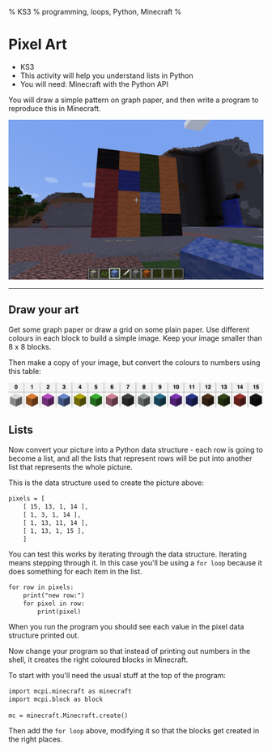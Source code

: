 % KS3
% programming, loops, Python, Minecraft
%

# Pixel Art

* KS3
* This activity will help you understand lists in Python
* You will need: Minecraft with the Python API

You will draw a simple pattern on graph paper, and then write a program to
reproduce this in Minecraft.

![pixels](pixels.png)

----

## Draw your art

Get some graph paper or draw a grid on some plain paper. Use different colours
in each block to build a simple image. Keep your image smaller than 8 x 8
blocks.

Then make a copy of your image, but convert the colours to numbers using this
table:

![wool-colours](wool-colours.png)

## Lists

Now convert your picture into a Python data structure - each row is going to
become a list, and all the lists that represent rows will be put into another
list that represents the whole picture.

This is the data structure used to create the picture above:

    pixels = [
        [ 15, 13, 1, 14 ],
        [ 1, 3, 1, 14 ],
        [ 1, 13, 11, 14 ],
        [ 1, 13, 1, 15 ],
        ]


You can test this works by iterating through the data structure. Iterating means
stepping through it. In this case you'll be using a `for loop` because it does
something for each item in the list.

~~~ { .python }
for row in pixels:
    print("new row:")
    for pixel in row:
        print(pixel)
~~~

When you run the program you should see each value in the pixel data structure
printed out.


Now change your program so that instead of printing out numbers in the shell,
it creates the right coloured blocks in Minecraft.

To start with you'll need the usual stuff at the top of the program:

~~~ { .python }
import mcpi.minecraft as minecraft
import mcpi.block as block

mc = minecraft.Minecraft.create()
~~~

Then add the `for loop` above, modifying it so that the blocks get created in
the right places. 
